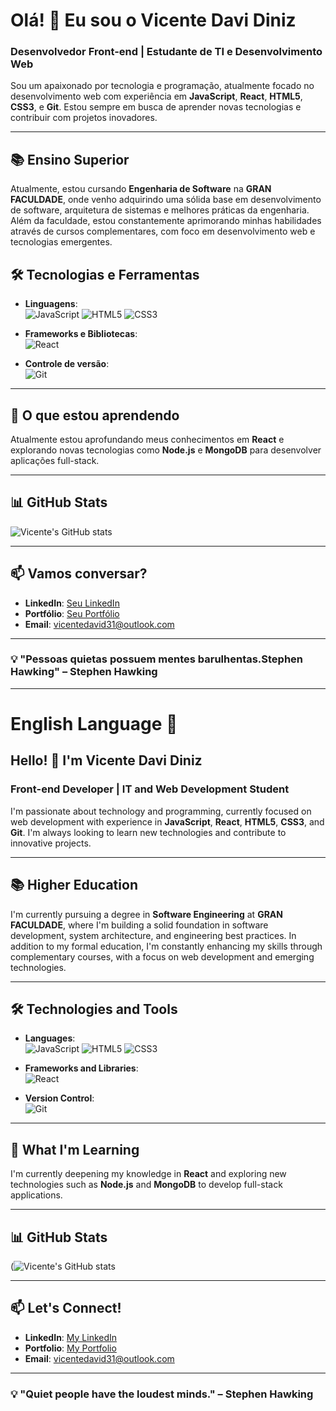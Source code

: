 # Olá! 👋 Eu sou o Vicente Davi Diniz

### Desenvolvedor Front-end | Estudante de TI e Desenvolvimento Web

Sou um apaixonado por tecnologia e programação, atualmente focado no desenvolvimento web com experiência em **JavaScript**, **React**, **HTML5**, **CSS3**, e **Git**. Estou sempre em busca de aprender novas tecnologias e contribuir com projetos inovadores.


---

## 📚 Ensino Superior 
Atualmente, estou cursando **Engenharia de Software** na **GRAN FACULDADE**, onde venho adquirindo uma sólida base em desenvolvimento de software, arquitetura de sistemas e melhores práticas da engenharia. Além da faculdade, estou constantemente aprimorando minhas habilidades através de cursos complementares, com foco em desenvolvimento web e tecnologias emergentes.


## 🛠️ Tecnologias e Ferramentas

- **Linguagens**:  
  ![JavaScript](https://img.shields.io/badge/-JavaScript-F7DF1E?style=flat&logo=JavaScript&logoColor=black) 
  ![HTML5](https://img.shields.io/badge/-HTML5-E34F26?style=flat&logo=html5&logoColor=white)
  ![CSS3](https://img.shields.io/badge/-CSS3-1572B6?style=flat&logo=css3&logoColor=white)
  
- **Frameworks e Bibliotecas**:  
  ![React](https://img.shields.io/badge/-React-61DAFB?style=flat&logo=react&logoColor=black)

- **Controle de versão**:  
  ![Git](https://img.shields.io/badge/-Git-F05032?style=flat&logo=git&logoColor=white)

---

## 🌱 O que estou aprendendo

Atualmente estou aprofundando meus conhecimentos em **React** e explorando novas tecnologias como **Node.js** e **MongoDB** para desenvolver aplicações full-stack.

---

## 📊 GitHub Stats

![Vicente's GitHub stats](https://github-readme-stats.vercel.app/api?username=DavigfxSs&show_icons=true&theme=radical)

---

## 📫 Vamos conversar?

- **LinkedIn**: [Seu LinkedIn](https://www.linkedin.com/in/vicente-davi-diniz-amorim-001635176/)  
- **Portfólio**: [Seu Portfólio](DavigfxSs/WebProfile.github.io)  
- **Email**: vicentedavid31@outlook.com

---

### 💡 "Pessoas quietas possuem mentes barulhentas.Stephen Hawking" – Stephen Hawking

---

# English Language 🗽

## Hello! 👋 I'm Vicente Davi Diniz

### Front-end Developer | IT and Web Development Student

I'm passionate about technology and programming, currently focused on web development with experience in **JavaScript**, **React**, **HTML5**, **CSS3**, and **Git**. I'm always looking to learn new technologies and contribute to innovative projects.

---

## 📚 Higher Education 
I'm currently pursuing a degree in **Software Engineering** at **GRAN FACULDADE**, where I'm building a solid foundation in software development, system architecture, and engineering best practices. In addition to my formal education, I'm constantly enhancing my skills through complementary courses, with a focus on web development and emerging technologies.

---

## 🛠️ Technologies and Tools

- **Languages**:  
  ![JavaScript](https://img.shields.io/badge/-JavaScript-F7DF1E?style=flat&logo=JavaScript&logoColor=black) 
  ![HTML5](https://img.shields.io/badge/-HTML5-E34F26?style=flat&logo=html5&logoColor=white)
  ![CSS3](https://img.shields.io/badge/-CSS3-1572B6?style=flat&logo=css3&logoColor=white)
  
- **Frameworks and Libraries**:  
  ![React](https://img.shields.io/badge/-React-61DAFB?style=flat&logo=react&logoColor=black)

- **Version Control**:  
  ![Git](https://img.shields.io/badge/-Git-F05032?style=flat&logo=git&logoColor=white)

---

## 🌱 What I'm Learning

I'm currently deepening my knowledge in **React** and exploring new technologies such as **Node.js** and **MongoDB** to develop full-stack applications.

---

## 📊 GitHub Stats

(![Vicente's GitHub stats](https://github-readme-stats.vercel.app/api?username=DavigfxSs&show_icons=true&theme=radical)


---

## 📫 Let's Connect!

- **LinkedIn**: [My LinkedIn](https://www.linkedin.com/in/vicente-davi-diniz-amorim-001635176/)  
- **Portfolio**: [My Portfolio](DavigfxSs/WebProfile.github.io)  
- **Email**: vicentedavid31@outlook.com

---

### 💡 "Quiet people have the loudest minds." – Stephen Hawking
